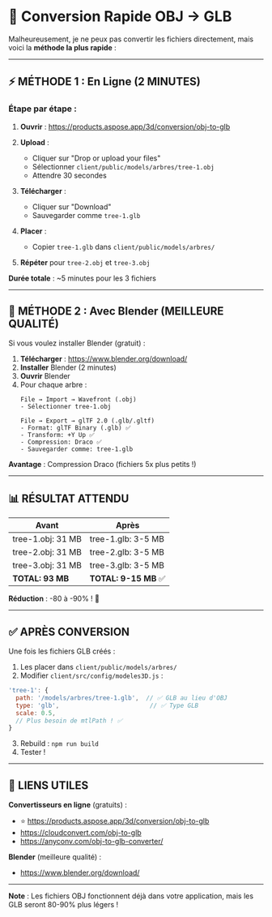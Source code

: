 # 🚀 Conversion Rapide OBJ → GLB

Malheureusement, je ne peux pas convertir les fichiers directement, mais voici la **méthode la plus rapide** :

---

## ⚡ MÉTHODE 1 : En Ligne (2 MINUTES)

### Étape par étape :

1. **Ouvrir** : https://products.aspose.app/3d/conversion/obj-to-glb

2. **Upload** :
   - Cliquer sur "Drop or upload your files"
   - Sélectionner `client/public/models/arbres/tree-1.obj`
   - Attendre 30 secondes

3. **Télécharger** :
   - Cliquer sur "Download"
   - Sauvegarder comme `tree-1.glb`

4. **Placer** :
   - Copier `tree-1.glb` dans `client/public/models/arbres/`

5. **Répéter** pour `tree-2.obj` et `tree-3.obj`

**Durée totale** : ~5 minutes pour les 3 fichiers

---

## 🎨 MÉTHODE 2 : Avec Blender (MEILLEURE QUALITÉ)

Si vous voulez installer Blender (gratuit) :

1. **Télécharger** : https://www.blender.org/download/
2. **Installer** Blender (2 minutes)
3. **Ouvrir** Blender
4. Pour chaque arbre :
   ```
   File → Import → Wavefront (.obj)
   - Sélectionner tree-1.obj
   
   File → Export → glTF 2.0 (.glb/.gltf)
   - Format: glTF Binary (.glb) ✅
   - Transform: +Y Up ✅
   - Compression: Draco ✅
   - Sauvegarder comme: tree-1.glb
   ```

**Avantage** : Compression Draco (fichiers 5x plus petits !)

---

## 📊 RÉSULTAT ATTENDU

| Avant | Après |
|-------|-------|
| tree-1.obj: 31 MB | tree-1.glb: 3-5 MB |
| tree-2.obj: 31 MB | tree-2.glb: 3-5 MB |
| tree-3.obj: 31 MB | tree-3.glb: 3-5 MB |
| **TOTAL: 93 MB** | **TOTAL: 9-15 MB** ✅ |

**Réduction** : -80 à -90% ! 🚀

---

## ✅ APRÈS CONVERSION

Une fois les fichiers GLB créés :

1. Les placer dans `client/public/models/arbres/`
2. Modifier `client/src/config/modeles3D.js` :

```javascript
'tree-1': {
  path: '/models/arbres/tree-1.glb',  // ✅ GLB au lieu d'OBJ
  type: 'glb',                         // ✅ Type GLB
  scale: 0.5,
  // Plus besoin de mtlPath ! ✅
}
```

3. Rebuild : `npm run build`
4. Tester !

---

## 🎯 LIENS UTILES

**Convertisseurs en ligne** (gratuits) :
- ⭐ https://products.aspose.app/3d/conversion/obj-to-glb
- https://cloudconvert.com/obj-to-glb
- https://anyconv.com/obj-to-glb-converter/

**Blender** (meilleure qualité) :
- https://www.blender.org/download/

---

**Note** : Les fichiers OBJ fonctionnent déjà dans votre application, mais les GLB seront 80-90% plus légers !

